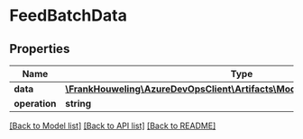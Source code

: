 # FeedBatchData

## Properties
Name | Type | Description | Notes
------------ | ------------- | ------------- | -------------
**data** | [**\FrankHouweling\AzureDevOpsClient\Artifacts\Model\FeedBatchOperationData**](FeedBatchOperationData.md) |  | [optional] 
**operation** | **string** |  | [optional] 

[[Back to Model list]](../README.md#documentation-for-models) [[Back to API list]](../README.md#documentation-for-api-endpoints) [[Back to README]](../README.md)


